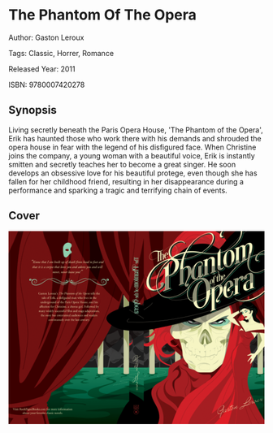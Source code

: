 # The Phantom Of The Opera

Author: Gaston Leroux

Tags: Classic, Horrer, Romance

Released Year: 2011

ISBN: 9780007420278

## Synopsis

Living secretly beneath the Paris Opera House, 'The Phantom of the Opera', Erik has haunted those who work there with his demands and shrouded the opera house in fear with the legend of his disfigured face. When Christine joins the company, a young woman with a beautiful voice, Erik is instantly smitten and secretly teaches her to become a great singer. He soon develops an obsessive love for his beautiful protege, even though she has fallen for her childhood friend, resulting in her disappearance during a performance and sparking a tragic and terrifying chain of events.

## Cover
![](../assets/the-phantom-of-the-opera.png)
